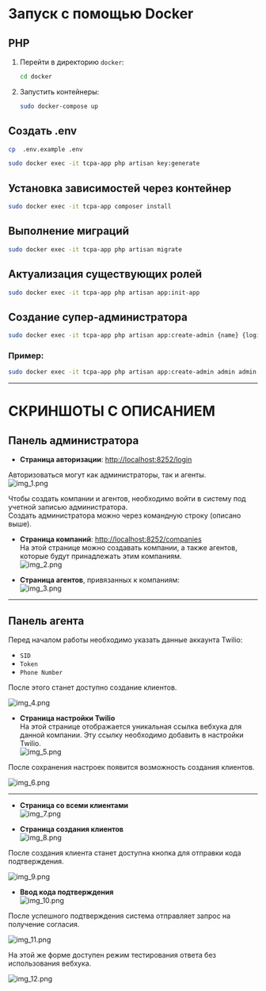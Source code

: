 # Запуск с помощью Docker

## PHP

1. Перейти в директорию `docker`:
   ```bash
   cd docker
   ```
2. Запустить контейнеры:
   ```bash
   sudo docker-compose up
   ```
## Создать .env
```bash
cp  .env.example .env
```

```bash
sudo docker exec -it tcpa-app php artisan key:generate
```

## Установка зависимостей через контейнер
```bash
sudo docker exec -it tcpa-app composer install
```

## Выполнение миграций
```bash
sudo docker exec -it tcpa-app php artisan migrate
```

## Актуализация существующих ролей
```bash
sudo docker exec -it tcpa-app php artisan app:init-app
```

## Создание супер-администратора
```bash
sudo docker exec -it tcpa-app php artisan app:create-admin {name} {login} {password}
```

### Пример:
```bash
sudo docker exec -it tcpa-app php artisan app:create-admin admin admin admin
```

---

# СКРИНШОТЫ С ОПИСАНИЕМ

## Панель администратора
- **Страница авторизации**: [http://localhost:8252/login](http://localhost:8252/login)

Авторизоваться могут как администраторы, так и агенты.  
![img_1.png](img_1.png)

Чтобы создать компании и агентов, необходимо войти в систему под учетной записью администратора.  
Создать администратора можно через командную строку (описано выше).

- **Страница компаний**: [http://localhost:8252/companies](http://localhost:8252/companies)  
  На этой странице можно создавать компании, а также агентов, которые будут принадлежать этим компаниям.  
  ![img_2.png](img_2.png)

- **Страница агентов**, привязанных к компаниям:  
  ![img_3.png](img_3.png)

---

## Панель агента
Перед началом работы необходимо указать данные аккаунта Twilio:
- `SID`
- `Token`
- `Phone Number`

После этого станет доступно создание клиентов.  

![img_4.png](img_4.png)

- **Страница настройки Twilio**  
  На этой странице отображается уникальная ссылка вебхука для данной компании. Эту ссылку необходимо добавить в настройки Twilio.  
  ![img_5.png](img_5.png)

После сохранения настроек появится возможность создания клиентов.  

![img_6.png](img_6.png)

---

- **Страница со всеми клиентами**  
  ![img_7.png](img_7.png)

- **Страница создания клиентов**  
  ![img_8.png](img_8.png)

После создания клиента станет доступна кнопка для отправки кода подтверждения.  

![img_9.png](img_9.png)

- **Ввод кода подтверждения**  
  ![img_10.png](img_10.png)

После успешного подтверждения система отправляет запрос на получение согласия.  

![img_11.png](img_11.png)

На этой же форме доступен режим тестирования ответа без использования вебхука.  

![img_12.png](img_12.png)
